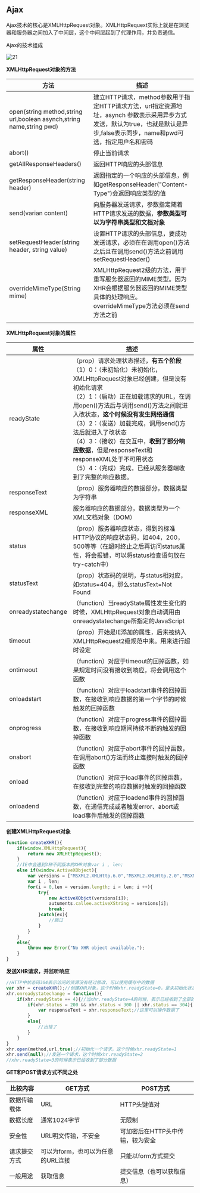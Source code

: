 ## Ajax

 Ajax技术的核心是XMLHttpRequest对象。XMLHttpRequext实际上就是在浏览器和服务器之间加入了中间层，这个中间层起到了代理作用，并负责通信。

 Ajax的技术组成

 ![21](https://github.com/LQ55/notes/blob/master/%E4%BB%93%E5%BA%93%E5%9B%BE%E5%BA%93/21.png)

 **XMLHttpRequest对象的方法**

| 方法                                                         | 描述                                                         |
| ------------------------------------------------------------ | ------------------------------------------------------------ |
| open(string method,string url,boolean asynch,string name,string pwd) | 建立HTTP请求，method参数用于指定HTTP请求方法，url指定资源地址，asynch 参数表示采用异步方式发送，默认为true，也就是默认是异步,false表示同步，name和pwd可选，指定用户名和密码 |
| abort()                                                      | 停止当前请求                                                 |
| getAllResponseHeaders()                                      | 返回HTTP响应的头部信息                                       |
| getResponseHeader(string header)                             | 返回指定的一个响应的头部信息，例如getResponseHeader("Content-Type")会返回响应类型的值 |
| send(varian content)                                         | 向服务器发送请求，参数指定随着HTTP请求发送的数据，**参数类型可以为字符串类型和文档对象** |
| setRequestHeader(string header, string value)                | 设置HTTP请求的头部信息，要成功发送请求，必须在在调用open()方法之后且在调用send()方法之前调用setRequestHeader() |
| overrideMimeType(String mime)                                | XMLHttpRequest2级的方法，用于重写服务器返回的MIME类型。因为XHR会根据服务器返回的MIME类型具体的处理响应。overrideMimeType方法必须在send方法之前 |
|                                                              |                                                              |

 **XMLHttpRequest对象的属性**

| 属性               | 描述                                                         |
| ------------------ | ------------------------------------------------------------ |
| readyState         | （prop）请求处理状态描述，**有五个阶段**<br />（1）0：（未初始化）未初始化，XMLHttpRequest对象已经创建，但是没有初始化请求<br />（2）1：（启动）正在加载请求的URL，在调用open()方法后与调用send()方法之间就进入改状态，**这个时候没有发生网络通信**<br />（3）2：（发送）加载完成，调用send()方法后就进入了改状态<br />（4）3：（接收）在交互中，**收到了部分响应数据**，但是responseText和responseXML处于不可用状态<br />（5）4：（完成）完成，已经从服务器端收到了完整的响应数据。 |
| responseText       | （prop）服务器响应的数据部分，数据类型为字符串               |
| responseXML        | 服务器响应的数据部分，数据类型为一个XML文档对象（DOM）       |
| status             | （prop）服务器响应状态，得到的标准HTTP协议的响应状态码，如404，200，500等等（在超时终止之后再访问status属性，将会报错，可以将status检查语句放在try-catch中） |
| statusText         | （prop）状态码的说明，与status相对应，如status=404，那么statusText=Not Found |
| onreadystatechange | （function）当readyState属性发生变化的时候，XMLHttpRequest对象自动调用由onreadystatechange所指定的JavaScript |
| timeout            | （prop）开始是IE添加的属性，后来被纳入XMLHttpRequest2级规范中来。用来进行超时设定 |
| ontimeout          | （function）对应于timeout的回掉函数，如果规定时间没有接收到响应，将会调用这个函数 |
| onloadstart        | （function）对应于loadstart事件的回掉函数，在接收到响应数据的第一个字节的时候触发的回掉函数 |
| onprogress         | （function）对应于progress事件的回掉函数，在接收到响应期间持续不断的触发的回掉函数 |
| onabort            | （function）对应于abort事件的回掉函数，在调用abort()方法而终止连接时触发的回掉函数 |
| onload             | （function）对应于load事件的回掉函数，在接收到完整的响应数据时触发的回掉函数 |
| onloadend          | （function）对应于loadend事件的回掉函数，在通信完成或者触发error、abort或load事件后触发的回掉函数 |

 **创建XMLHttpRequest对象**

 ```javascript
 function createXHR(){
     if(window.XMLHttpRequest){
         return new XMLHttpRequest();
     }
     //IE中会遇到3种不同版本的XHR对象var i , len;
     else if(window.ActiveXObject){
         var versions = ["MSXML2.XMLHttp.6.0","MSXML2.XMLHttp.2.0","MSXML2.XMLHttp"];
         var i , len;
         for(i = 0,len = version.length; i < len; i ++){
             try{
                 new ActiveXObjct(versions[i]);
                 autuments.callee.activeXString = versions[i];
                 break;
             }catch(ex){
                 //跳过
             }
         }
     }
     else{
         throw new Error("No XHR object available.");
     }
 }
 ```
 **发送XHR请求，并监听响应**

 ```javascript
 //HTTP中状态码304表示访问的资源没有经过修改，可以使用缓存中的数据
 var xhr = createXHR();//创建XHR对象，这个时候xhr.readyState=0，是未初始化状态
 xhr.onreadystatechange = function(){
     if(xhr.readyState == 4){//当xhr.readyState=4的时候，表示已经收到了全部的响应数据，可以在客户端使用了
         if(xhr.status = 200 && xhr.status < 300 || xhr.status == 304){
             var responseText = xhr.responseText;//这里可以操作数据了
         } 
         else{
             //出错了
         }
     }
 }
 xhr.open(method,url,true);//初始化一个请求，这个时候xhr.readyState=1
 xhr.send(null);//发送一个请求，这个时候xhr.readyState=2
 //xhr.readyState=3的时候表示已经收到了部分数据

 ```

  **GET和POST请求方式不同之处**

| 比较内容     | GET方式                           | POST方式                         |
| ------------ | --------------------------------- | -------------------------------- |
| 数据传输载体 | URL                               | HTTP头键值对                     |
| 数据长度     | 通常1024字节                      | 无限制                           |
| 安全性       | URL明文传输，不安全               | 可加密后在HTTP头中传输，较为安全 |
| 请求提交方式 | 可以为form，也可以为任意的URL连接 | 只能以form方式提交               |
| 一般用途     | 获取信息                          | 提交信息（也可以获取信息）       |

